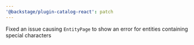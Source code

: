 ```yaml
---
'@backstage/plugin-catalog-react': patch
---
```


Fixed an issue causing `EntityPage` to show an error for entities containing special characters
